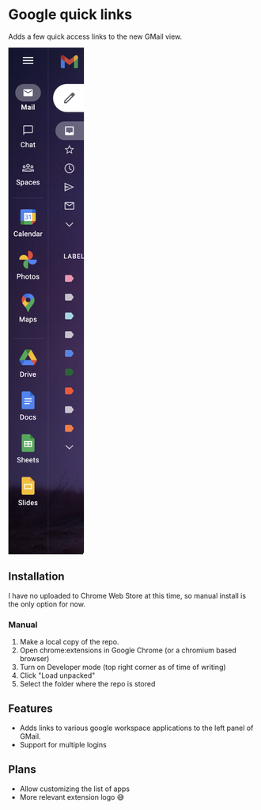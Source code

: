 # Google quick links

Adds a few quick access links to the new GMail view.

![GMail Preview](gmail-preview.png "Gmail Preview")

## Installation

I have no uploaded to Chrome Web Store at this time, so manual install is the only option for now.

### Manual
1. Make a local copy of the repo.
2. Open chrome:extensions in Google Chrome (or a chromium based browser)
3. Turn on Developer mode (top right corner as of time of writing)
4. Click "Load unpacked"
5. Select the folder where the repo is stored

## Features
- Adds links to various google workspace applications to the left panel of GMail.
- Support for multiple logins

## Plans
- Allow customizing the list of apps
- More relevant extension logo 😅